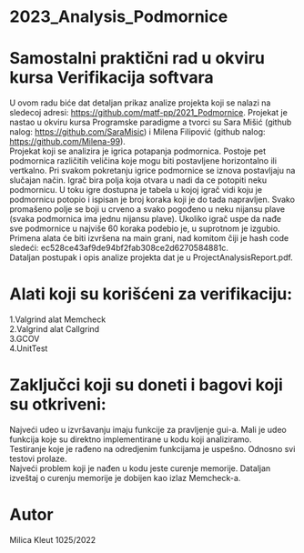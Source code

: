 # 2023_Analysis_Podmornice

# Samostalni praktični rad u okviru kursa Verifikacija softvara

U ovom radu biće dat detaljan prikaz analize projekta koji se nalazi na sledecoj adresi: 
https://github.com/matf-pp/2021_Podmornice.
Projekat je nastao u okviru kursa Programske paradigme a tvorci su Sara Mišić (github nalog: https://github.com/SaraMisic) i Milena Filipović (github nalog: https://github.com/Milena-99). \
Projekat koji se analizira je igrica potapanja podmornica. Postoje pet podmornica različitih veličina koje mogu biti postavljene horizontalno ili vertkalno.
Pri svakom pokretanju igrice podmornice se iznova postavljaju na slučajan način. Igrač bira polja koja otvara u nadi da ce potopiti neku podmornicu. U toku igre dostupna je tabela u kojoj igrač vidi koju je podmornicu potopio i ispisan je broj koraka koji je do tada napravljen. Svako promašeno polje se boji u crveno a svako pogođeno u neku nijansu plave (svaka podmornica ima jednu nijansu plave). Ukoliko igrač uspe da nađe sve podmornice u najviše 60 koraka podebio je, u suprotnom je izgubio.
Primena alata će biti izvršena na main grani, nad komitom čiji je
hash code sledeći: ec528ce43af9de94bf2fab308ce2d6270584881c. \
Dataljan postupak i opis analize projekta dat je u ProjectAnalysisReport.pdf. 

# Alati koji su korišćeni za verifikaciju:
1.Valgrind alat Memcheck \
2.Valgrind alat Callgrind \
3.GCOV  \
4.UnitTest  

# Zaključci koji su doneti i bagovi koji su otkriveni:
Najveći udeo u izvršavanju imaju funkcije za pravljenje gui-a. Mali je udeo funkcija koje su direktno implementirane u kodu koji analiziramo.  \
Testiranje koje je rađeno na odredjenim funkcijama je uspešno. Odnosno svi testovi prolaze.  \
Najveći problem koji je nađen u kodu jeste curenje memorije. Dataljan izveštaj o curenju memorije je dobijen kao izlaz Memcheck-a.

# Autor
Milica Kleut 1025/2022 
